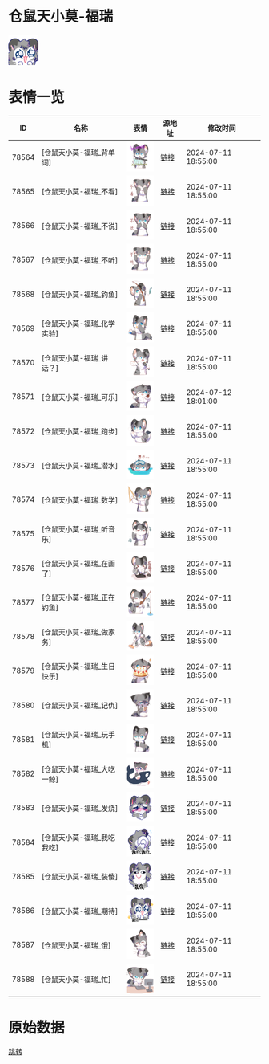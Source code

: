 # 仓鼠天小莫-福瑞

<img src="./cover.png" height="60" alt="cover" />

# 表情一览

|ID|名称|表情|源地址|修改时间|
|----|----|----|----|----|
|78564|[仓鼠天小莫-福瑞_背单词]|<img src="./pic/078564_%5B仓鼠天小莫-福瑞_背单词%5D.png" height="60" alt="背单词"/>|[链接](https://i0.hdslb.com/bfs/garb/44a5dfba2c19847ec0ab228bd30a9ff7fce08dbb.png)|2024-07-11 18:55:00|
|78565|[仓鼠天小莫-福瑞_不看]|<img src="./pic/078565_%5B仓鼠天小莫-福瑞_不看%5D.png" height="60" alt="不看"/>|[链接](https://i0.hdslb.com/bfs/garb/18aa9b3d3dc6f3ea4d7d99f12e9bf7352192e247.png)|2024-07-11 18:55:00|
|78566|[仓鼠天小莫-福瑞_不说]|<img src="./pic/078566_%5B仓鼠天小莫-福瑞_不说%5D.png" height="60" alt="不说"/>|[链接](https://i0.hdslb.com/bfs/garb/1d40c7db1e0345d8e43aba2adfd8a91682fcfd5c.png)|2024-07-11 18:55:00|
|78567|[仓鼠天小莫-福瑞_不听]|<img src="./pic/078567_%5B仓鼠天小莫-福瑞_不听%5D.png" height="60" alt="不听"/>|[链接](https://i0.hdslb.com/bfs/garb/efd3e14e32d00a1c777a2cfe4e7e33cd791caa85.png)|2024-07-11 18:55:00|
|78568|[仓鼠天小莫-福瑞_钓鱼]|<img src="./pic/078568_%5B仓鼠天小莫-福瑞_钓鱼%5D.png" height="60" alt="钓鱼"/>|[链接](https://i0.hdslb.com/bfs/garb/a1bd69300b9d38a3464d753fabb09e88b5e89429.png)|2024-07-11 18:55:00|
|78569|[仓鼠天小莫-福瑞_化学实验]|<img src="./pic/078569_%5B仓鼠天小莫-福瑞_化学实验%5D.png" height="60" alt="化学实验"/>|[链接](https://i0.hdslb.com/bfs/garb/eadab72312e28456639ec210896b85388bbd6643.png)|2024-07-11 18:55:00|
|78570|[仓鼠天小莫-福瑞_讲话？]|<img src="./pic/078570_%5B仓鼠天小莫-福瑞_讲话？%5D.png" height="60" alt="讲话？"/>|[链接](https://i0.hdslb.com/bfs/garb/c8b88f198078fb0b26d690dec94b8bb66cd0109e.png)|2024-07-11 18:55:00|
|78571|[仓鼠天小莫-福瑞_可乐]|<img src="./pic/078571_%5B仓鼠天小莫-福瑞_可乐%5D.png" height="60" alt="可乐"/>|[链接](https://i0.hdslb.com/bfs/garb/8f1a6537d8ab6984aa53042d02e851ccbdfc4bb7.png)|2024-07-12 18:01:00|
|78572|[仓鼠天小莫-福瑞_跑步]|<img src="./pic/078572_%5B仓鼠天小莫-福瑞_跑步%5D.png" height="60" alt="跑步"/>|[链接](https://i0.hdslb.com/bfs/garb/be70915dbfaa5e8632e68d2f10751cad69550cdd.png)|2024-07-11 18:55:00|
|78573|[仓鼠天小莫-福瑞_潜水]|<img src="./pic/078573_%5B仓鼠天小莫-福瑞_潜水%5D.png" height="60" alt="潜水"/>|[链接](https://i0.hdslb.com/bfs/garb/fb6e19746451e3a956dad7229c9a8ed1dfc9d611.png)|2024-07-11 18:55:00|
|78574|[仓鼠天小莫-福瑞_数学]|<img src="./pic/078574_%5B仓鼠天小莫-福瑞_数学%5D.png" height="60" alt="数学"/>|[链接](https://i0.hdslb.com/bfs/garb/4eee713def4265e49d2689a2b98b13a77288e75e.png)|2024-07-11 18:55:00|
|78575|[仓鼠天小莫-福瑞_听音乐]|<img src="./pic/078575_%5B仓鼠天小莫-福瑞_听音乐%5D.png" height="60" alt="听音乐"/>|[链接](https://i0.hdslb.com/bfs/garb/7b78ec94021c1c0ae3aec9adf878b60af944a545.png)|2024-07-11 18:55:00|
|78576|[仓鼠天小莫-福瑞_在画了]|<img src="./pic/078576_%5B仓鼠天小莫-福瑞_在画了%5D.png" height="60" alt="在画了"/>|[链接](https://i0.hdslb.com/bfs/garb/47e7c332f7da529d7d7a09ff87c1fc6a79bf29f5.png)|2024-07-11 18:55:00|
|78577|[仓鼠天小莫-福瑞_正在钓鱼]|<img src="./pic/078577_%5B仓鼠天小莫-福瑞_正在钓鱼%5D.png" height="60" alt="正在钓鱼"/>|[链接](https://i0.hdslb.com/bfs/garb/0707a70f0a0d3cfb04c308ef6c79fb9b44788777.png)|2024-07-11 18:55:00|
|78578|[仓鼠天小莫-福瑞_做家务]|<img src="./pic/078578_%5B仓鼠天小莫-福瑞_做家务%5D.png" height="60" alt="做家务"/>|[链接](https://i0.hdslb.com/bfs/garb/5f3ee1d8fbc37792b41550a0bbe5eab6ad1fcaa9.png)|2024-07-11 18:55:00|
|78579|[仓鼠天小莫-福瑞_生日快乐]|<img src="./pic/078579_%5B仓鼠天小莫-福瑞_生日快乐%5D.png" height="60" alt="生日快乐"/>|[链接](https://i0.hdslb.com/bfs/garb/2e0fc5360ee88e52293969e3bf07d09829cf4b23.png)|2024-07-11 18:55:00|
|78580|[仓鼠天小莫-福瑞_记仇]|<img src="./pic/078580_%5B仓鼠天小莫-福瑞_记仇%5D.png" height="60" alt="记仇"/>|[链接](https://i0.hdslb.com/bfs/garb/27432a3bf0c013337d40ce1f7593b0a4d8d896c4.png)|2024-07-11 18:55:00|
|78581|[仓鼠天小莫-福瑞_玩手机]|<img src="./pic/078581_%5B仓鼠天小莫-福瑞_玩手机%5D.png" height="60" alt="玩手机"/>|[链接](https://i0.hdslb.com/bfs/garb/c54cea510101de06c5b5b0085e4d65f9f8188060.png)|2024-07-11 18:55:00|
|78582|[仓鼠天小莫-福瑞_大吃一鲸]|<img src="./pic/078582_%5B仓鼠天小莫-福瑞_大吃一鲸%5D.png" height="60" alt="大吃一鲸"/>|[链接](https://i0.hdslb.com/bfs/garb/9f3e14fc947d29e410cce807cf0e4beab3acac95.png)|2024-07-11 18:55:00|
|78583|[仓鼠天小莫-福瑞_发烧]|<img src="./pic/078583_%5B仓鼠天小莫-福瑞_发烧%5D.png" height="60" alt="发烧"/>|[链接](https://i0.hdslb.com/bfs/garb/1a5b5f5b324ff9309f501a40f7e680d12cfc6e04.png)|2024-07-11 18:55:00|
|78584|[仓鼠天小莫-福瑞_我吃我吃]|<img src="./pic/078584_%5B仓鼠天小莫-福瑞_我吃我吃%5D.png" height="60" alt="我吃我吃"/>|[链接](https://i0.hdslb.com/bfs/garb/b7606476307c588f763ac89c98d20278ad311b0d.png)|2024-07-11 18:55:00|
|78585|[仓鼠天小莫-福瑞_装傻]|<img src="./pic/078585_%5B仓鼠天小莫-福瑞_装傻%5D.png" height="60" alt="装傻"/>|[链接](https://i0.hdslb.com/bfs/garb/56b509e1debec0a9bd46b8827362bf14efcf97d1.png)|2024-07-11 18:55:00|
|78586|[仓鼠天小莫-福瑞_期待]|<img src="./pic/078586_%5B仓鼠天小莫-福瑞_期待%5D.png" height="60" alt="期待"/>|[链接](https://i0.hdslb.com/bfs/garb/6770d20a722c1d50054754bc86cd0e7002d2c85e.png)|2024-07-11 18:55:00|
|78587|[仓鼠天小莫-福瑞_饿]|<img src="./pic/078587_%5B仓鼠天小莫-福瑞_饿%5D.png" height="60" alt="饿"/>|[链接](https://i0.hdslb.com/bfs/garb/ff0905ef29c7ad2305c5bf648f1fd56236bd4c4b.png)|2024-07-11 18:55:00|
|78588|[仓鼠天小莫-福瑞_忙]|<img src="./pic/078588_%5B仓鼠天小莫-福瑞_忙%5D.png" height="60" alt="忙"/>|[链接](https://i0.hdslb.com/bfs/garb/e8fcc3ba7763d928c733170564eaedc3df3e4875.png)|2024-07-11 18:55:00|

# 原始数据

[跳转](./raw.json)

